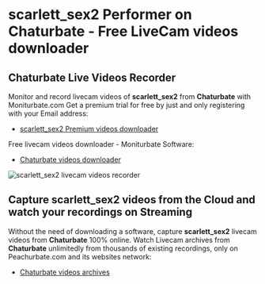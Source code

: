 # scarlett_sex2 Performer on Chaturbate - Free LiveCam videos downloader

## Chaturbate Live Videos Recorder

Monitor and record livecam videos of **scarlett_sex2** from **Chaturbate** with Moniturbate.com
Get a premium trial for free by just and only registering with your Email address:
* [scarlett_sex2 Premium videos downloader](https://moniturbate.com/request-demo-licence-key.html)

Free livecam videos downloader - Moniturbate Software:
* [Chaturbate videos downloader](https://moniturbate.com/moniturbate-download-software.html)

![scarlett_sex2 livecam videos recorder](https://peachurnet.com/templates/moniturbate-software.png)


## Capture scarlett_sex2 videos from the Cloud and watch your recordings on Streaming

Without the need of downloading a software, capture **scarlett_sex2** livecam videos from **Chaturbate** 100% online.
Watch Livecam archives from **Chaturbate** unlimitedly from thousands of existing recordings, only on Peachurbate.com and its websites network:
* [Chaturbate videos archives](https://peachurnet.com/)